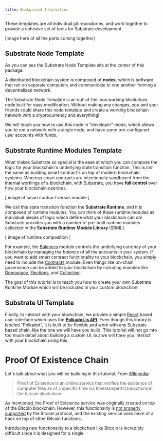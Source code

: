 ```yaml
---
title: Background Information
---
```


These templates are all individual git repositories, and work together to provide a cohesive set of tools for Substrate development.

[image here of all the parts coming together]

## Substrate Node Template

As you can see the Substrate Node Template sits at the center of this package.

A distributed blockchain system is composed of **nodes**, which is software that run on separate computers and communicate to one another forming a decentralized network.

The Substrate Node Template is an out-of-the-box working blockchain node built for easy modification. Without making any changes, you and your friends could share this node template and create a working blockchain network with a cryptocurrency and everything!

We will teach you how to use this node in "developer" mode, which allows you to run a network with a single node, and have some pre-configured user accounts with funds.

## Substrate Runtime Modules Template

What makes Substrate so special is the ease at which you can compose the logic for your blockchain's underlying state transition function. This is _not_ the same as building smart contract's on top of modern blockchain systems. Whereas smart contracts are intentionally sandboxed from the internal workings of a blockchain, with Substrate, you have **full control** over how your blockchain operates.

[ image of smart contract versus module ]

We call this state transition function the **Substrate Runtime**, and it is composed of runtime modules. You can think of these runtime modules as individual pieces of logic which define what your blockchain can do! Substrate provides you with a number of pre-built runtime modules collected in the **Substrate Runtime Module Library** (SRML).

[ image of runtime composition ]

For example, the [Balances](https://substrate.dev/rustdocs/master/srml_balances/index.html) module controls the underlying currency of your blockchain by managing the _balance_ of all the accounts in your system. If you want to add smart contract functionality to your blockchain, you simply need to include the [Contracts](https://substrate.dev/rustdocs/master/srml_contracts/index.html) module. Even things like on-chain governance can be added to your blockchain by including modules like [Democracy](https://substrate.dev/rustdocs/master/srml_democracy/index.html), [Elections](https://substrate.dev/rustdocs/master/srml_elections/index.html), and [Collective](https://substrate.dev/rustdocs/master/srml_collective/index.html).

The goal of this tutorial is to teach you how to create your own Substrate Runtime Module which will be included in your custom blockchain!

## Substrate UI Template

Finally, to interact with your blockchain, we provide a simple [React](https://reactjs.org/) based user interface which uses the [**Polkadot.js API**](https://github.com/polkadot-js/api/). Even though this library is labeled "Polkadot", it is built to be flexible and work with any Substrate based chain, like the one we will have you build. This tutorial will not go into too much detail about building a custom UI, but we will have you interact with your blockchain using this.

# Proof Of Existence Chain

Let's talk about what you will be building in this tutorial. From [Wikipedia](https://en.wikipedia.org/wiki/Proof_of_Existence): 

> Proof of Existence is an online service that verifies the existence of computer files as of a specific time via timestamped transactions in the bitcoin blockchain.

As mentioned, the Proof of Existence service was originally created on top of the Bitcoin blockchain. However, this functionality is [not properly supported](https://en.bitcoin.it/wiki/OP_RETURN) by the Bitcoin protocol, and the existing service uses more of a hack on top of other Bitcoin functions.

Introducing new functionality to a blockchain like Bitcoin is incredibly difficult since it is designed for a single 

